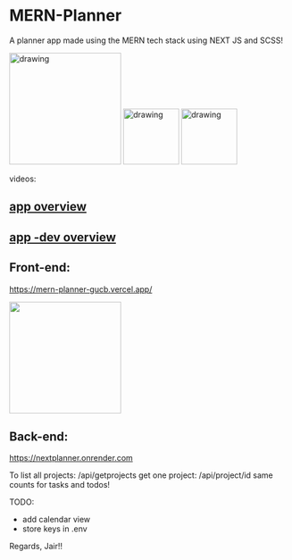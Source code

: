 # MERN-Planner

A planner app made using the MERN tech stack using NEXT JS and SCSS!

<img src="https://user-images.githubusercontent.com/58106977/213932229-90c6a71f-000d-455a-ad2f-63b73a49ed07.png" alt="drawing" width="200"/> <img src="https://user-images.githubusercontent.com/58106977/213932265-d8bc2064-dcb6-4c60-a65c-140ea23fd4a7.svg" alt="drawing" width="100"/> <img src="https://user-images.githubusercontent.com/58106977/213932282-8a998c70-287e-4e30-9e0e-fef50b87a73c.png" alt="drawing" width="100"/>

videos:

## [app overview](https://youtu.be/H6Ff0-ZlMGE)

## [app -dev overview](https://youtu.be/qwsbSQcKWBg)

## Front-end:

https://mern-planner-gucb.vercel.app/

<a href="https://mern-planner-gucb.vercel.app/"><img width="200" src="https://user-images.githubusercontent.com/58106977/213932775-2160a377-2fae-4795-9c19-1ac5a92d5038.png"/></a>

## Back-end:

https://nextplanner.onrender.com

To list all projects: /api/getprojects
get one project: /api/project/id
same counts for tasks and todos!

TODO:

- add calendar view
- store keys in .env

Regards,
Jair!!
